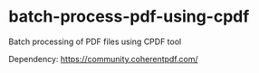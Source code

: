 # batch-process-pdf-using-cpdf
Batch processing of PDF files using CPDF tool

Dependency: https://community.coherentpdf.com/
